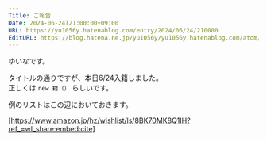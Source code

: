 ```yaml
---
Title: ご報告
Date: 2024-06-24T21:00:00+09:00
URL: https://yu1056y.hatenablog.com/entry/2024/06/24/210000
EditURL: https://blog.hatena.ne.jp/yu1056y/yu1056y.hatenablog.com/atom/entry/6801883189116838786
---
```


ゆいなです。

タイトルの通りですが、本日6/24入籍しました。  
正しくは `new 籍（）` らしいです。

例のリストはこの辺においておきます。

[https://www.amazon.jp/hz/wishlist/ls/8BK70MK8Q1IH?ref_=wl_share:embed:cite]


